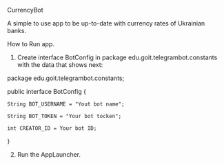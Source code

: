 CurrencyBot

A simple to use app to be up-to-date with currency rates of Ukrainian banks.

How to Run app.

1. Create interface BotConfig in package edu.goit.telegrambot.constants with the data that shows next:

package edu.goit.telegrambot.constants;

public interface BotConfig {

    String BOT_USERNAME = "Yout bot name";

    String BOT_TOKEN = "Your bot tocken";

    int CREATOR_ID = Your bot ID;

}

2. Run the AppLauncher.